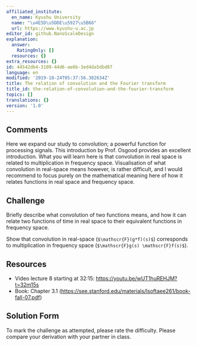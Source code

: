 ```yaml
---
affiliated_institute:
  en_name: Kyushu University
  name: "\u4E5D\u5DDE\u5927\u5B66"
  url: https://www.kyushu-u.ac.jp
editor_id: github.NanoScaleDesign
explanation:
  answer:
    RatingOnly: []
  resources: {}
extra_resources: {}
id: 44542db4-3109-44d6-ae6b-3ed4da5dbd87
language: en
modified: '2019-10-24T05:37:56.382634Z'
title: The relation of convolution and the Fourier transform
title_id: the-relation-of-convolution-and-the-fourier-transform
topics: []
translations: {}
version: '1.0'
---
```


## Comments
Here we expand our study to convolution; a powerful function for processing signals. This introduction by Prof. Osgood provides an excellent introduction. What you will learn here is that convolution in real space is related to multiplication in frequency space. Visualisation of what convolution in real-space means however, is rather difficult, and I would recommend to focus purely on the mathematical meaning here of how it relates functions in real space and frequency space.


## Challenge
Briefly describe what convolution of two functions means, and how it can relate two functions of time in real space to their equivalent functions in frequency space.

Show that convolution in real-space (`$\mathscr{F}(g*f)(s)$`) corresponds to multiplication in frequency space (`$\mathscr{F}g(s) \mathscr{F}f(s)$`).


## Resources
- Video lecture 8 starting at 32:15: https://youtu.be/wUT1huREHJM?t=32m15s
- Book: Chapter 3.1 (https://see.stanford.edu/materials/lsoftaee261/book-fall-07.pdf)



## Solution Form
To mark the challenge as attempted, please rate the difficulty. Please compare your derivation with your partner in class.


